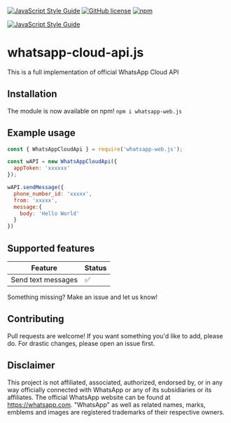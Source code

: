 [![JavaScript Style Guide](https://img.shields.io/badge/code_style-standard-brightgreen.svg)](https://standardjs.com)
[![GitHub license](https://img.shields.io/github/license/thepisode/whatsapp-cloud-api.js.svg)](https://github.com/thEpisode/whatsapp-cloud-api.js/blob/main/LICENSE) 
[![npm](https://img.shields.io/npm/v/npm.svg)](https://www.npmjs.com/package/whatsapp-cloud-api)

[![JavaScript Style Guide](https://cdn.rawgit.com/standard/standard/master/badge.svg)](https://github.com/standard/standard)

# whatsapp-cloud-api.js

This is a full implementation of official WhatsApp Cloud API

## Installation

The module is now available on npm! `npm i whatsapp-web.js`

## Example usage

```js
const { WhatsAppCloudApi } = require('whatsapp-web.js');

const wAPI = new WhatsAppCloudApi({
  appToken: 'xxxxxx'
});

wAPI.sendMessage({
  phone_number_id: 'xxxxx',
  from: 'xxxxx',
  message:{
    body: 'Hello World'
  }
})
```


## Supported features

| Feature  | Status |
| ------------- | ------------- |
| Send text messages    | ✅  |

Something missing? Make an issue and let us know!

## Contributing

Pull requests are welcome! If you want something you'd like to add, please do. For drastic changes, please open an issue first.

## Disclaimer

This project is not affiliated, associated, authorized, endorsed by, or in any way officially connected with WhatsApp or any of its subsidiaries or its affiliates. The official WhatsApp website can be found at https://whatsapp.com. "WhatsApp" as well as related names, marks, emblems and images are registered trademarks of their respective owners.

